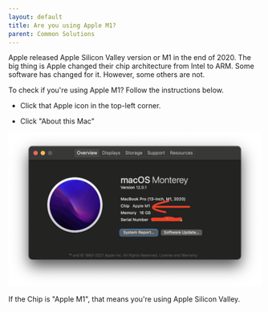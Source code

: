 ```yaml
---
layout: default
title: Are you using Apple M1?
parent: Common Solutions
---
```


Apple released Apple Silicon Valley version or M1 in the end of 2020. The big thing is Apple changed their chip architecture from Intel to ARM. Some software has changed for it. However, some others are not. 


To check if you're using Apple M1? Follow the instructions below.

- Click that Apple icon in the top-left corner.

- Click "About this Mac"

![](/assets/images/apple/applem1.png)


If the Chip is "Apple M1", that means you're using Apple Silicon Valley. 